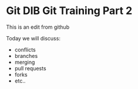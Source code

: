 # Git DIB Git Training Part 2

This is an edit from github

Today we will discuss: 
- conflicts
- branches
- merging
- pull requests
- forks 
- etc.. 

